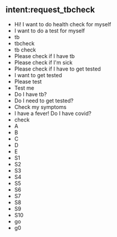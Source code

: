 ## intent:request_tbcheck
- Hi! I want to do health check for myself
- I want to do a test for myself
- tb
- tbcheck
- tb check
- Please check if I have tb
- Please check if I'm sick
- Please check if I have to get tested
- I want to get tested
- Please test
- Test me
- Do I have tb?
- Do I need to get tested?
- Check my symptoms
- I have a fever! Do I have covid?
- check
- A
- B
- C
- D
- E
- S1
- S2
- S3
- S4
- S5
- S6
- S7
- S8
- S9
- S10
- go
- g0
